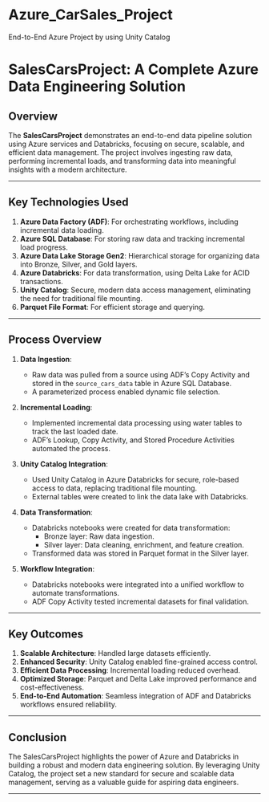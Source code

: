 # Azure_CarSales_Project
End-to-End Azure Project by using Unity Catalog
# **SalesCarsProject: A Complete Azure Data Engineering Solution**

## **Overview**
The **SalesCarsProject** demonstrates an end-to-end data pipeline solution using Azure services and Databricks, focusing on secure, scalable, and efficient data management. The project involves ingesting raw data, performing incremental loads, and transforming data into meaningful insights with a modern architecture.

---

## **Key Technologies Used**
1. **Azure Data Factory (ADF)**: For orchestrating workflows, including incremental data loading.
2. **Azure SQL Database**: For storing raw data and tracking incremental load progress.
3. **Azure Data Lake Storage Gen2**: Hierarchical storage for organizing data into Bronze, Silver, and Gold layers.
4. **Azure Databricks**: For data transformation, using Delta Lake for ACID transactions.
5. **Unity Catalog**: Secure, modern data access management, eliminating the need for traditional file mounting.
6. **Parquet File Format**: For efficient storage and querying.

---

## **Process Overview**
1. **Data Ingestion**:
   - Raw data was pulled from a source using ADF’s Copy Activity and stored in the `source_cars_data` table in Azure SQL Database.
   - A parameterized process enabled dynamic file selection.

2. **Incremental Loading**:
   - Implemented incremental data processing using water tables to track the last loaded date.
   - ADF’s Lookup, Copy Activity, and Stored Procedure Activities automated the process.

3. **Unity Catalog Integration**:
   - Used Unity Catalog in Azure Databricks for secure, role-based access to data, replacing traditional file mounting.
   - External tables were created to link the data lake with Databricks.

4. **Data Transformation**:
   - Databricks notebooks were created for data transformation:
     - Bronze layer: Raw data ingestion.
     - Silver layer: Data cleaning, enrichment, and feature creation.
   - Transformed data was stored in Parquet format in the Silver layer.

5. **Workflow Integration**:
   - Databricks notebooks were integrated into a unified workflow to automate transformations.
   - ADF Copy Activity tested incremental datasets for final validation.

---

## **Key Outcomes**
1. **Scalable Architecture**: Handled large datasets efficiently.
2. **Enhanced Security**: Unity Catalog enabled fine-grained access control.
3. **Efficient Data Processing**: Incremental loading reduced overhead.
4. **Optimized Storage**: Parquet and Delta Lake improved performance and cost-effectiveness.
5. **End-to-End Automation**: Seamless integration of ADF and Databricks workflows ensured reliability.

---

## **Conclusion**
The SalesCarsProject highlights the power of Azure and Databricks in building a robust and modern data engineering solution. By leveraging Unity Catalog, the project set a new standard for secure and scalable data management, serving as a valuable guide for aspiring data engineers.

---


